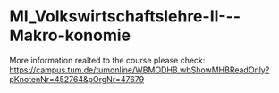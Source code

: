 # MI_Volkswirtschaftslehre-II---Makro-konomie
More information realted to the course please check:
https://campus.tum.de/tumonline/WBMODHB.wbShowMHBReadOnly?pKnotenNr=452764&pOrgNr=47679
